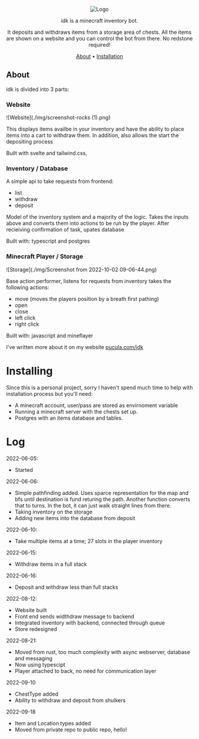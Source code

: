 
<div align="center">

![Logo](./img/logo.png)

idk is a minecraft inventory bot. 

It deposits and withdraws items from a storage area of chests. All the items are shown on a website and you can control the bot from there. No redstone required!

[About](#about) •
[Installation](#installation) 

</div>

## About

idk is divided into 3 parts:

### Website

![Website](./img/screenshot-rocks (1).png)

This displays items availbe in your inventory and have the ability to place items into a cart to withdraw them. In addition, also allows the start the depositing process 

Built with svelte and tailwind.css,

### Inventory / Database
A simple api to take requests from frontend:
- list
- withdraw
- deposit

Model of the inventory system and a majority of the logic. Takes the inputs above and converts them into actions to be run by the player. After recieiving confirmation of task, upates database

Built with: typescript and postgres 

### Minecraft Player / Storage

![Storage](./img/Screenshot from 2022-10-02 09-06-44.png)

Base action performer, listens for requests from inventory takes the following actions:
- move (moves the players position by a breath first pathing)
- open 
- close
- left click
- right click

Built with: javascript and mineflayer

I've written more about it on my website [pucula.com/idk](pucula.com/idk)

# Installing

Since this is a personal project, sorry I haven't spend much time to help with installation process but you'll need:
- A minecraft account, user/pass are stored as envirnoment variable
- Running a minecraft server with the chests set up.
- Postgres with an items database and tables. 


# Log

2022-06-05: 
- Started

2022-06-06: 
- Simple pathfinding added. Uses sparce representation for the map and bfs until destination is fund returing the path. Another function converts that to turns. In the bot, it can just walk straight lines from there.
- Taking inventory on the storage
- Adding new items into the database from deposit

2022-06-10:
- Take multiple items at a time; 27 slots in the player inventory

2022-06-15:
- Withdraw items in a full stack

2022-06-16:
- Deposit and withdraw less than full stacks 

2022-08-12:
- Website built
- Front end sends widthdraw message to backend
- Integrated inventory with backend, connected through queue
- Store redesigned

2022-08-21:
- Moved from rust, too much complexity with async webserver, database and messaging
- Now using typescipt
- Player attached to back, no need for communication layer

2022-09-10
- ChestType added
- Ability to withdraw and deposit from shulkers 

2022-09-18
- Item and Location types added
- Moved from private repo to public repo, hello!
